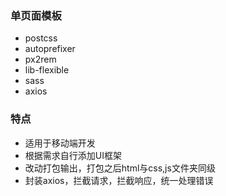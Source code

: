 ### 单页面模板

- postcss
- autoprefixer
- px2rem
- lib-flexible
- sass
- axios

### 特点

- 适用于移动端开发
- 根据需求自行添加UI框架
- 改动打包输出，打包之后html与css,js文件夹同级
- 封装axios，拦截请求，拦截响应，统一处理错误